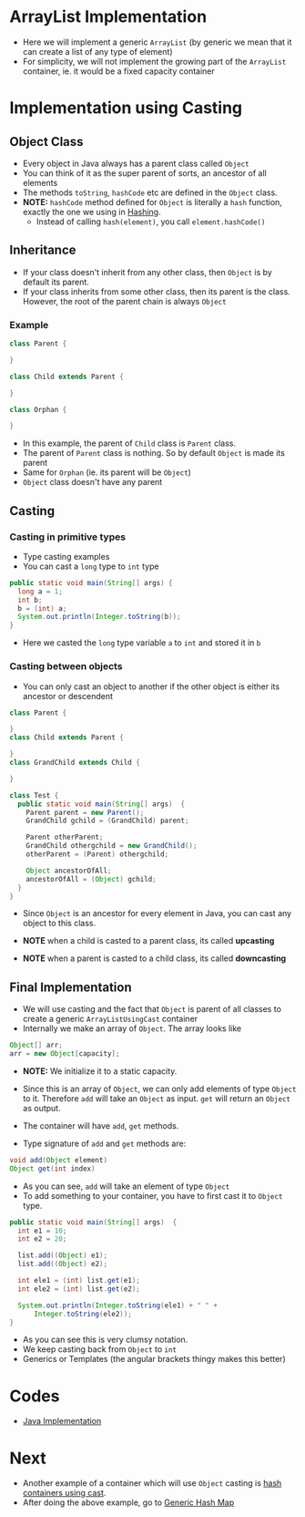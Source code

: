 # ArrayList Implementation

* Here we will implement a generic `ArrayList` (by generic we mean that it can create a list of any type of element)
* For simplicity, we will not implement the growing part of the `ArrayList` container, ie. it would be a fixed capacity container

# Implementation using Casting

## Object Class

* Every object in Java always has a parent class called `Object`
* You can think of it as the super parent of sorts, an ancestor of all elements
* The methods `toString`, `hashCode` etc are defined in the `Object` class.
* **NOTE:** `hashCode` method defined for `Object` is literally a `hash` function, exactly the one we using in [Hashing](../hashing/README.md).
  * Instead of calling `hash(element)`, you call `element.hashCode()`

## Inheritance

* If your class doesn't inherit from any other class, then `Object` is by default its parent.
* If your class inherits from some other class, then its parent is the class. However, the root of the parent chain is always `Object`

### Example

```java
class Parent {

}

class Child extends Parent {

}

class Orphan {

}
```

* In this example, the parent of `Child` class is `Parent` class.
* The parent of `Parent` class is nothing. So by default `Object` is made its parent
* Same for `Orphan` (ie. its parent will be `Object`)
* `Object` class doesn't have any parent

## Casting

### Casting in primitive types 

* Type casting examples
* You can cast a `long` type to `int` type

```java
public static void main(String[] args) {
  long a = 1;
  int b;
  b = (int) a;
  System.out.println(Integer.toString(b)); 
}
```

* Here we casted the `long` type variable `a` to `int` and stored it in `b`

### Casting between objects

* You can only cast an object to another if the other object is either its ancestor or descendent

```java
class Parent {

}
class Child extends Parent {

}
class GrandChild extends Child {

}

class Test {
  public static void main(String[] args)  {
    Parent parent = new Parent();
    GrandChild gchild = (GrandChild) parent;

    Parent otherParent;
    GrandChild othergchild = new GrandChild();
    otherParent = (Parent) othergchild;

    Object ancestorOfAll;
    ancestorOfAll = (Object) gchild;
  }
}
```

* Since `Object` is an ancestor for every element in Java, you can cast any object to this class.

* **NOTE** when a child is casted to a parent class, its called **upcasting**
* **NOTE** when a parent is casted to a child class, its called **downcasting**

## Final Implementation

* We will use casting and the fact that `Object` is parent of all classes to create a generic `ArrayListUsingCast` container
* Internally we make an array of `Object`. The array looks like
```java
Object[] arr;
arr = new Object[capacity];
```
* **NOTE:** We initialize it to a static capacity. 
* Since this is an array of `Object`, we can only add elements of type `Object` to it. Therefore `add` will take an `Object` as input. `get` will return an `Object` as output.

* The container will have `add`, `get` methods.
* Type signature of `add` and `get` methods are:

```java
void add(Object element)
Object get(int index)
```

* As you can see, `add` will take an element of type `Object`
* To add something to your container, you have to first cast it to `Object` type.

```java
public static void main(String[] args)  {
  int e1 = 10;
  int e2 = 20;

  list.add((Object) e1);
  list.add((Object) e2);

  int ele1 = (int) list.get(e1);
  int ele2 = (int) list.get(e2);

  System.out.println(Integer.toString(ele1) + " " +
      Integer.toString(ele2));
}
```

* As you can see this is very clumsy notation.
* We keep casting back from `Object` to `int`
* Generics or Templates (the angular brackets thingy makes this better)

# Codes

* [Java Implementation](../codes/ArrayListUsingCast.md)

# Next

* Another example of a container which will use `Object` casting is [hash containers using cast](./HashMapUsingCast.md).
* After doing the above example, go to [Generic Hash Map](../hashing/GenericHashMap.md)